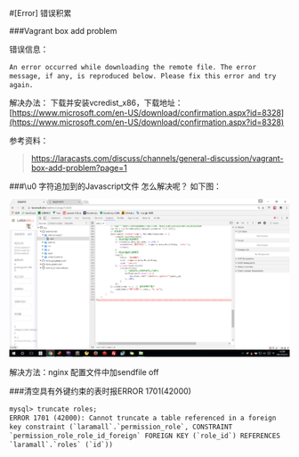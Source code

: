 #[Error] 错误积累
	
###Vagrant box add problem

错误信息：
```
An error occurred while downloading the remote file. The error
message, if any, is reproduced below. Please fix this error and try
again.
```

解决办法：
下载并安装vcredist_x86，下载地址：[https://www.microsoft.com/en-US/download/confirmation.aspx?id=8328](https://www.microsoft.com/en-US/download/confirmation.aspx?id=8328)  

参考资料：
>https://laracasts.com/discuss/channels/general-discussion/vagrant-box-add-problem?page=1  


###\u0 字符追加到的Javascript文件 怎么解决呢？ 如下图：

![](image/screenshot_1494827956744.png)

解决方法：nginx 配置文件中加sendfile off

###清空具有外键约束的表时报ERROR 1701(42000)
```
mysql> truncate roles;
ERROR 1701 (42000): Cannot truncate a table referenced in a foreign key constraint (`laramall`.`permission_role`, CONSTRAINT `permission_role_role_id_foreign` FOREIGN KEY (`role_id`) REFERENCES `laramall`.`roles` (`id`))
```




